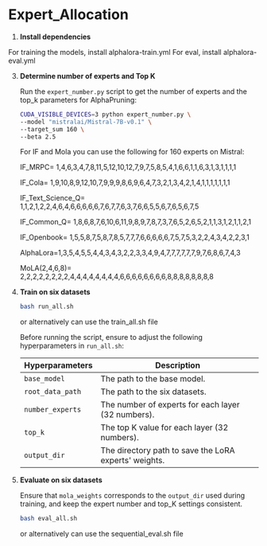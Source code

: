# Expert_Allocation







1. **Install dependencies**

For training the models, install alphalora-train.yml
For eval, install alphalora-eval.yml

3. **Determine number of experts and Top K**

   Run the `expert_number.py` script to get the number of experts and the top_k parameters for AlphaPruning:

   ```bash
   CUDA_VISIBLE_DEVICES=3 python expert_number.py \
   --model "mistralai/Mistral-7B-v0.1" \
   --target_sum 160 \
   --beta 2.5
   ```

   For IF and Mola you can use the following for 160 experts on Mistral:

   IF_MRPC= 1,4,6,3,4,7,8,11,5,12,10,12,7,9,7,5,8,5,4,1,6,6,1,1,6,3,1,3,1,1,1,1

   IF_Cola= 1,9,10,8,9,12,10,7,9,9,9,8,6,9,6,4,7,3,2,1,3,4,2,1,4,1,1,1,1,1,1,1

   IF_Text_Science_Q= 1,1,2,1,2,2,4,6,4,6,6,6,6,6,7,6,7,7,6,3,7,6,6,5,5,6,7,6,5,6,7,5

   IF_Common_Q= 1,8,6,8,7,6,10,6,11,9,8,9,7,8,7,3,7,6,5,2,6,5,2,1,1,3,1,2,1,1,2,1

   IF_Openbook= 1,5,5,8,7,5,8,7,8,5,7,7,7,6,6,6,6,6,7,5,7,5,3,2,2,4,3,4,2,2,3,1

   AlphaLora=1,3,5,4,5,5,4,4,3,4,3,2,2,3,3,4,9,4,7,7,7,7,7,7,9,7,6,8,6,7,4,3

   MoLA(2,4,6,8)= 2,2,2,2,2,2,2,2,4,4,4,4,4,4,4,4,6,6,6,6,6,6,6,6,8,8,8,8,8,8,8,8


4. **Train on six datasets**


   ```bash
   bash run_all.sh
   ```

   or alternatively can use the train_all.sh file

   Before running the script, ensure to adjust the following hyperparameters in `run_all.sh`:

   | Hyperparameters          | Description                                                       |
   |--------------------------|-------------------------------------------------------------------|
   | `base_model`             | The path to the base model.                                       |
   | `root_data_path`         | The path to the six datasets.                                     |
   | `number_experts`         | The number of experts for each layer (32 numbers).        |
   | `top_k`                  | The top K value for each layer (32 numbers).              |
   | `output_dir`             | The directory path to save the LoRA experts' weights.             |

5. **Evaluate on six datasets**

   Ensure that `mola_weights` corresponds to the `output_dir` used during training, and keep the expert number and top_K settings consistent.

   ```bash
   bash eval_all.sh
   ```
   or alternatively can use the sequential_eval.sh file
   

   


